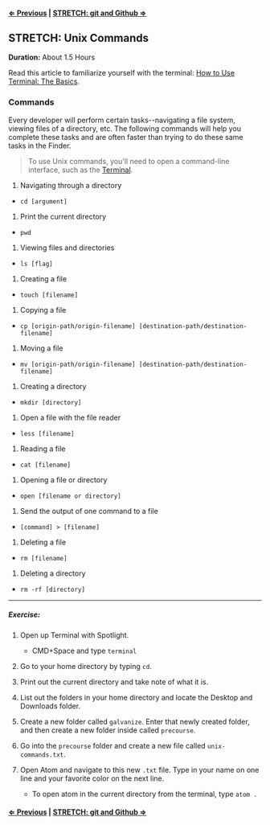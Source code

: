 #### [⇐ Previous](bonus.md) | [STRETCH: git and Github ⇒](git.md)

## STRETCH: Unix Commands

**Duration:** About 1.5 Hours

Read this article to familiarize yourself with the terminal: [How to Use Terminal: The Basics](http://mac.appstorm.net/how-to/utilities-how-to/how-to-use-terminal-the-basics/).

### Commands

Every developer will perform certain tasks--navigating a file system, viewing files of a directory, etc. The following commands will help you complete these tasks and are often faster than trying to do these same tasks in the Finder.

> To use Unix commands, you'll need to open a command-line interface, such as the [Terminal](https://en.wikipedia.org/wiki/Terminal_(OS_X)).

1. Navigating through a directory
  - `cd [argument]`
1. Print the current directory
  - `pwd`
1. Viewing files and directories
  - `ls [flag]`
1. Creating a file
  - `touch [filename]`
1. Copying a file
  - `cp [origin-path/origin-filename] [destination-path/destination-filename]`
1. Moving a file
  - `mv [origin-path/origin-filename] [destination-path/destination-filename]`
1. Creating a directory
  - `mkdir [directory]`
1. Open a file with the file reader
  - `less [filename]`
1. Reading a file
  - `cat [filename]`
1. Opening a file or directory
  - `open [filename or directory]`
1. Send the output of one command to a file
  - `[command] > [filename]`
1. Deleting a file
  - `rm [filename]`
1. Deleting a directory
  - `rm -rf [directory]`

---
##### Exercise:
1. Open up Terminal with Spotlight.
	* CMD+Space and type `terminal`

1. Go to your home directory by typing `cd`.

1. Print out the current directory and take note of what it is.

1. List out the folders in your home directory and locate the Desktop and Downloads folder.

1. Create a new folder called `galvanize`. Enter that newly created folder, and then create a new folder inside called `precourse`.

1. Go into the `precourse` folder and create a new file called `unix-commands.txt`.

1. Open Atom and navigate to this new `.txt` file. Type in your name on one line and your favorite color on the next line.
	* To open atom in the current directory from the terminal, type `atom .`

#### [⇐ Previous](bonus.md) | [STRETCH: git and Github ⇒](git.md)
